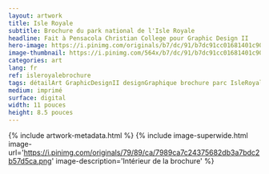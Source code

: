 ```yaml
---
layout: artwork
title: Isle Royale
subtitle: Brochure du park national de l'Isle Royale
headline: Fait à Pensacola Christian College pour Graphic Design II
hero-image: https://i.pinimg.com/originals/b7/dc/91/b7dc91cc01681401c904b86a46ded375.png
image-thumbnail: https://i.pinimg.com/564x/b7/dc/91/b7dc91cc01681401c904b86a46ded375.jpg
categories: art
lang: fr
ref: isleroyalebrochure
tags: détailArt GraphicDesignII designGraphique brochure parc IsleRoyale InDesign
medium: imprimé
surface: digital
width: 11 pouces
height: 8.5 pouces
---
```

{% include artwork-metadata.html %}
{% include image-superwide.html image-url='https://i.pinimg.com/originals/79/89/ca/7989ca7c24375682db3a7bdc2b57d5ca.png' image-description='Intérieur de la brochure' %}
